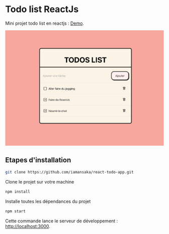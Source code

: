 # Todo list ReactJs

Mini projet todo list en reactjs :  [Demo](https://iamansaka.github.io/react-todo-app/).

![image](app.png)

## Etapes d'installation
```bash
git clone https://github.com/iamansaka/react-todo-app.git
```
Clone le projet sur votre machine

```bash
npm install
```
Installe toutes les dépendances du projet
```bash
npm start
```
Cette commande lance le serveur de développement : [http://localhost:3000](http://localhost:3000).